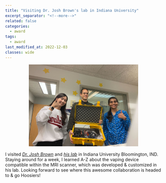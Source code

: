 ```yaml
---
title: "Visiting Dr. Josh Brown's lab in Indiana University"
excerpt_separator: "<!--more-->"
related: false
categories:
  - award
tags:
  - award
last_modified_at: 2022-12-03
classes: wide
---
```


<p align="center">
    <img width="70%" src="/images/posts/post_2022_indianauni.png">
</p>

I visited [*Dr. Josh Brown*](https://psych.indiana.edu/directory/faculty/brown-joshua-w.html) and [*his lab*](https://ccsrv1.psych.indiana.edu/cclab/?_gl=1%2Abh6b2l%2A_ga%2AMTIxMTI4MzgxMi4xNjY0NTg4NTI2%2A_ga_61CH0D2DQW%2AMTY3MDA2NTM0NS45LjAuMTY3MDA2NTM0NS4wLjAuMA..) in Indiana University Bloomington, IND. Staying around for a week, I learned A-Z about the vaping device compatible within the MRI scanner, which was developed & customized in his lab. Looking forward to see where this awesome collaboration is headed to & go Hoosiers!   
